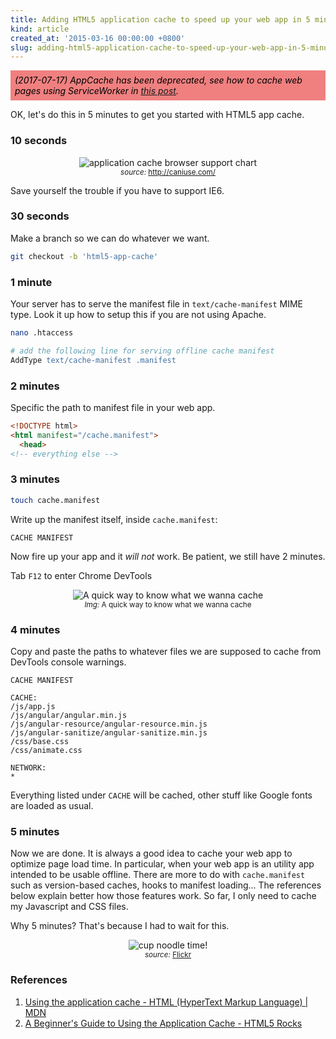 ```yaml
---
title: Adding HTML5 application cache to speed up your web app in 5 minutes
kind: article
created_at: '2015-03-16 00:00:00 +0800'
slug: adding-html5-application-cache-to-speed-up-your-web-app-in-5-minutes
---
```


<mark style='display: block; background-color: lightcoral; padding: .5em; font-style: italic;'>
(2017-07-17) AppCache has been deprecated, see how to cache web pages using
ServiceWorker in <a href='/blog/appcache-revisited'>this post</a>.
</mark>

OK, let's do this in 5 minutes to get you started with HTML5 app cache.

### 10 seconds

<div style="text-align: center;">
<img src="./caniuse.png" title="application cache browser support chart" />
<br />
<small><em>source:</em> <a href="http://caniuse.com/">http://caniuse.com/</a></small>
</div>

Save yourself the trouble if you have to support IE6.

### 30 seconds

Make a branch so we can do whatever we want.

~~~ bash
git checkout -b 'html5-app-cache'
~~~ 

### 1 minute

Your server has to serve the manifest file in `text/cache-manifest` MIME type. Look it up how to setup this if you are not using Apache.

~~~ bash
nano .htaccess
~~~ 

~~~ apache
# add the following line for serving offline cache manifest
AddType text/cache-manifest .manifest
~~~ 

### 2 minutes

Specific the path to manifest file in your web app.

~~~ html
<!DOCTYPE html>
<html manifest="/cache.manifest">
  <head>
<!-- everything else -->
~~~ 

### 3 minutes

~~~ bash
touch cache.manifest
~~~ 

Write up the manifest itself, inside `cache.manifest`:

~~~ 
CACHE MANIFEST
~~~ 

Now fire up your app and it *will not* work. Be patient, we still have 2 minutes.

Tab `F12` to enter Chrome DevTools

<div style="text-align: center;">
<img src="./copyandpaste.png" title="A quick way to know what we wanna cache" />
<br />
<small><em>Img:</em> A quick way to know what we wanna cache</small>
</div>

### 4 minutes

Copy and paste the paths to whatever files we are supposed to cache from DevTools console warnings.

~~~ 
CACHE MANIFEST

CACHE:
/js/app.js
/js/angular/angular.min.js
/js/angular-resource/angular-resource.min.js
/js/angular-sanitize/angular-sanitize.min.js
/css/base.css
/css/animate.css

NETWORK:
*
~~~ 

Everything listed under `CACHE` will be cached, other stuff like Google fonts are loaded as usual.

### 5 minutes

Now we are done. It is always a good idea to cache your web app to optimize page load time. In particular, when your web app is an utility app intended to be usable offline. There are more to do with `cache.manifest` such as version-based caches, hooks to manifest loading... The references below explain better how those features work. So far, I only need to cache my Javascript and CSS files.

Why 5 minutes? That's because I had to wait for this.

<div style="text-align: center;">
<img src="./992692498_85526273c4_z.jpg" title="cup noodle time!" />
<br />
<small><em>source:</em> <a href="https://www.flickr.com/photos/oddharmonic/992692498/in/photostream/">Flickr</a></small>
</div>

### References

1. [Using the application cache - HTML (HyperText Markup Language) \| MDN](https://developer.mozilla.org/en-US/docs/Web/HTML/Using_the_application_cache)
2. [A Beginner's Guide to Using the Application Cache - HTML5 Rocks](http://www.html5rocks.com/en/tutorials/appcache/beginner/)
